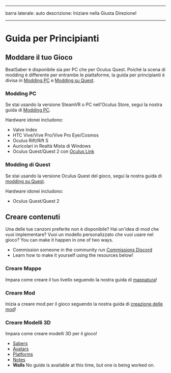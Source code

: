 - - -
barra laterale: auto descrizione: Iniziare nella Giusta Direzione!
- - -

# Guida per Principianti

## Moddare il tuo Gioco
BeatSaber è disponibile sia per PC che per Oculus Quest. Poiché la scena di modding è differente per entrambe le piattaforme, la guida per principianti è divisa in [Modding PC](#pc-modding) e [Modding su Quest](#quest-modding).

### Modding PC
Se stai usando la versione SteamVR o PC nell'Oculus Store, segui la nostra guida di [Modding PC](./pc-modding.md).

Hardware idonei includono:

* Valve Index
* HTC Vive/Vive Pro/Vive Pro Eye/Cosmos
* Oculus Rift/Rift S
* Auricolari in Realtà Mista di Windows
* Oculus Quest/Quest 2 con [Oculus Link](https://support.oculus.com/444256562873335/)

### Modding di Quest
Se stai usando la versione Oculus Quest del gioco, segui la nostra guida di [modding su Quest](./quest-modding.md).

Hardware idonei includono:

* Oculus Quest/Quest 2

## Creare contenuti
Una delle tue canzoni preferite non è disponibile? Hai un'idea di mod che vuoi implementare? Vuoi un modello personalizzato che vuoi usare nel gioco? You can make it happen in one of two ways.

* Commission someone in the community run [Commissions Discord](https://discord.gg/e4f3WBBVnr)
* Learn how to make it yourself using the resources below!

### Creare Mappe
Impara come creare il tuo livello seguendo la nostra guida di [mappatura](./mapping/)!

### Creare Mod
Inizia a creare mod per il gioco seguendo la nostra guida di [creazione delle mod](./modding/)!

### Creare Modelli 3D
Impara come creare modelli 3D per il gioco!

* [Sabers](./models/sabers-guide.md)
* [Avatars](./models/avatars-guide.md)
* [Platforms](./models/platforms-guide.md)
* [Notes](./models/notes-guide.md)
* **Walls** No guide is available at this time, but one is being worked on.
